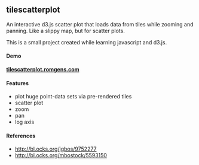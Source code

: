 ## tilescatterplot

An interactive d3.js scatter plot that loads data from tiles while zooming and panning. Like a slippy map, but for scatter plots.

This is a small project created while learning javascript and d3.js.

#### Demo

**[tilescatterplot.romgens.com](http://tilescatterplot.romgens.com)**

#### Features
 - plot huge point-data sets via pre-rendered tiles
 - scatter plot
 - zoom
 - pan
 - log axis

#### References
- http://bl.ocks.org/jgbos/9752277
- http://bl.ocks.org/mbostock/5593150
